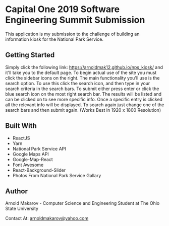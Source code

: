 # Capital One 2019 Software Engineering Summit Submission
This application is my submission to the challenge of building an information kiosk for the National Park Service.

## Getting Started
Simply click the following link: https://arnoldmak12.github.io/nps_kiosk/ and it'll take you to the default page. To begin actual use of the site you must click the sidebar icons on the right. The main functionality you'll use is the search option. To use this click the search icon, and then type in your search criteria in the search bars. To submit either press enter or click the blue search icon on the most right search bar. The results will be listed and can be clicked on to see more specific info. Once a specific entry is clicked all the relevant info will be displayed. To search again just change one of the search bars and then submit again. 
(Works Best in 1920 x 1800 Resolution)

## Built With
- ReactJS
- Yarn
- National Park Service API
- Google Maps API
- Google-Map-React
- Font Awesome
- React-Background-Slider
- Photos From National Park Service Gallary

## Author
Arnold Makarov - Computer Science and Engineering Student at The Ohio State University

Contact At: arnoldmakarov@yahoo.com
